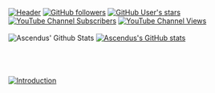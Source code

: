 [![Header](https://i.ibb.co/m9FWC2p/untitled-9.png)](https://github.com/Ascendus)
[![GitHub followers](https://img.shields.io/github/followers/Ascendus?logo=Github&style=for-the-badge&label=GitHub%20Followers)](https://github.com/Ascendus)
[![GitHub User's stars](https://img.shields.io/github/stars/Ascendus?logo=Github&style=for-the-badge&label=GitHub%20Stars)](https://github.com/Ascendus)
[![YouTube Channel Subscribers](https://img.shields.io/youtube/channel/subscribers/UCqXKI12KoP2wMKiykZslUmw?label=YouTube%20Subscribers&logo=YouTube&style=for-the-badge)](https://www.youtube.com/channel/UCqXKI12KoP2wMKiykZslUmw)
[![YouTube Channel Views](https://img.shields.io/youtube/channel/views/UCqXKI12KoP2wMKiykZslUmw?label=YouTube%20Views&logo=YouTube&style=for-the-badge)](https://www.youtube.com/channel/UCqXKI12KoP2wMKiykZslUmw)
<br>
<br>
![Ascendus' Github Stats](https://i.ibb.co/hdyMPL5/untitled-6.png)
[![Ascendus's GitHub stats](https://github-readme-stats.vercel.app/api?username=Ascendus)](https://github.com/Ascendus)
<br>
<br>
<br>
<br>
<br>
[![Introduction](https://i.ibb.co/XbtRdbs/untitled-2.png)](https://github.com/Ascendus)
<br>
<br>
